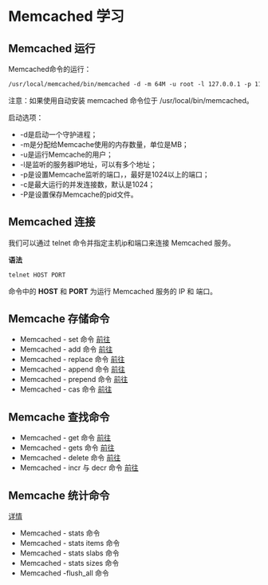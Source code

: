 # Memcached 学习

## Memcached 运行

Memcached命令的运行：
```markdown
/usr/local/memcached/bin/memcached -d -m 64M -u root -l 127.0.0.1 -p 11211 -c 256 -P /tmp/memcached.pid
```

注意：如果使用自动安装 memcached 命令位于 /usr/local/bin/memcached。

启动选项：
- -d是启动一个守护进程；
- -m是分配给Memcache使用的内存数量，单位是MB；
- -u是运行Memcache的用户；
- -l是监听的服务器IP地址，可以有多个地址；
- -p是设置Memcache监听的端口，，最好是1024以上的端口；
- -c是最大运行的并发连接数，默认是1024；
- -P是设置保存Memcache的pid文件。

## Memcached 连接

我们可以通过 telnet 命令并指定主机ip和端口来连接 Memcached 服务。

**语法**
```markdown
telnet HOST PORT
```
命令中的 **HOST** 和 **PORT** 为运行 Memcached 服务的 IP 和 端口。

## Memcache 存储命令

- Memcached - set 命令 <a href="src/main/java/com/zyh/set"  target="_blank">前往</a>
- Memcached - add 命令 <a href="src/main/java/com/zyh/add"  target="_blank">前往</a>
- Memcached - replace 命令 <a href="src/main/java/com/zyh/replace"  target="_blank">前往</a>
- Memcached - append 命令 <a href="src/main/java/com/zyh/append"  target="_blank">前往</a>
- Memcached - prepend 命令 <a href="src/main/java/com/zyh/prepend"  target="_blank">前往</a>
- Memcached - cas 命令 <a href="src/main/java/com/zyh/cas"  target="_blank">前往</a>

## Memcache 查找命令

- Memcached - get 命令 <a href="src/main/java/com/zyh/get"  target="_blank">前往</a>
- Memcached - gets 命令 <a href="src/main/java/com/zyh/gets"  target="_blank">前往</a>
- Memcached - delete 命令 <a href="src/main/java/com/zyh/delete"  target="_blank">前往</a>
- Memcached - incr 与 decr 命令 <a href="src/main/java/com/zyh/incrAndDecr"  target="_blank">前往</a>

## Memcache 统计命令 

<a href="src/main/java/com/zyh/stats"  target="_blank">详情</a>

- Memcached - stats 命令 
- Memcached - stats items 命令
- Memcached - stats slabs 命令
- Memcached - stats sizes 命令
- Memcached -flush_all 命令